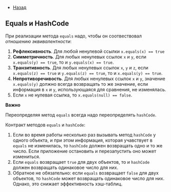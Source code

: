 - [Назад](/./java.md)

## Equals и HashCode

При реализации метода `equals` надо, чтобы он соотвествовал *отношению эквивалентности*:

1. **Рефлексивность**. Для любой ненулевой ссылки `x.equals(x) == true`
1. **Симметричность**. Для любых ненулевых ссылок `x` и `y`, если `x.equals(y) == true`, то и `y.equals(x) == true`.
1. **Транзитивность**. Для любых ненулевых ссылок `x`, `y` и `z`, если `x.equals(z) == true` и `y.equals(z) == true`, то и `x.equals(y) == true`.
1. **Непротиворечивость**. Для любых ненулевых ссылок `x` и `y`, значение `x.equals(y)` должно всегда возвращать то же значение, если информация в `x` и `y`, использующаяся для сравнения, не изменялась.
1. Если `x` не нулевая ссылка, то `x.equals(null) == false`.

**Важно**

Переопределяя метод `equals` всегда надо переопределять `hashCode`.

Контракт методов `equals` и `hashCode`:

1. Если во время работы несколько раз вызывать метод `hashCode` у одного объекта, и при этом информация, которая учавствует в `equals` не изменилась, то `hashCode` должен возвращать одно и то же число. Если приложение остановить и перезапустить оно может измениться.
1. Если `equals` возвращает `true` для двух объектов, то и `hashCode` должен возвращать одинаковое число для них.
1. Обратное не обязательно: если `equals` возвращает `false` для двух объектов, то `hashCode` может возвращать одинаковое число для них. Однако, это снижает эффективность хэш-таблиц.
